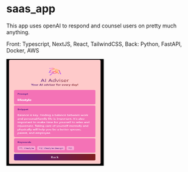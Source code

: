 # saas_app
This app uses openAI to respond and counsel users on pretty much anything.  

Front: Typescript, NextJS, React, TailwindCSS,
Back: Python, FastAPI, Docker, AWS

<img src="images/aiapp.png" width="256" height="280" >
 
